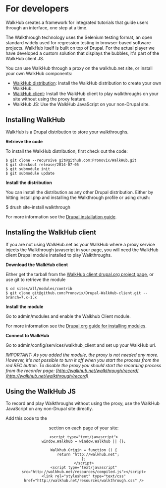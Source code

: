 # For developers

WalkHub creates a framework for integrated tutorials that guide users through an interface, one step at a time.

The Walkthrough technology uses the Selenium testing format, an open standard widely used for regression testing in browser-based software projects. WalkHub itself is built on top of Drupal. For the actual player we have developed a custom solution that displays the bubbles, it's part of the WalkHub client JS.

You can use WalkHub through a proxy on the walkhub.net site, or install your own WalkHub components:

* [WalkHub distribution](https://github.com/Pronovix/WalkHub): Install the WalkHub distribution to create your own WalkHub.
* [WalkHub client](https://github.com/Pronovix/WalkHub): Install the WalkHub client to play walkthroughs on your site without using the proxy feature.
* WalkHub JS: Use the WalkHub JavaScript on your non-Drupal site.

## Installing WalkHub

WalkHub is a Drupal distribution to store your walkthroughs.

**Retrieve the code**

To install the WalkHub distribution, first check out the code:

	$ git clone --recursive git@github.com:Pronovix/WalkHub.git
	$ git checkout release/2014-07-05
	$ git submodule init
	$ git submodule update

**Install the distribution**

You can install the distribution as any other Drupal distribution. Either by hitting install.php and installing the Walkthrough profile or using drush:

$ drush site-install walkthrough

For more information see the [Drupal installation guide](https://www.drupal.org/documentation/install/).


## Installing the WalkHub client

If you are not using WalkHub.net as your WalkHub where a proxy service injects the Walkthrough javascript in your page, you will need the WalkHub client Drupal module installed to play Walkthroughs.

**Download the WalkHub client**

Either get the tarball from the [WalkHub client drupal.org project page](https://www.drupal.org/project/walkhub_client), or use git to retrieve the module

	$ cd sites/all/modules/contrib
	$ git clone git@github.com:Pronovix/Drupal-WalkHub-client.git --branch=7.x-1.x

**Install the module**

Go to admin/modules and enable the Walkhub Client module.

For more information see the [Drupal.org guide for installing modules](https://www.drupal.org/documentation/install/modules-themes/modules-7).

**Connect to WalkHub**

Go to admin/config/services/walkhub_client and set up your WalkHub url.

_IMPORTANT: As you added the module, the proxy is not needed any more. However, it's not possible to turn it off when you start the process from the red REC button. To disable the proxy you should start the recording process from the recorder page: [http://walkhub.net/walkthrough/record](http://walkhub.net/walkthrough/record)_ 

## Using the WalkHub JS

To record and play Walkthroughs without using the proxy, use the WalkHub JavaScript on any non-Drupal site directly.

Add this code to the <header> section on each page of your site:

	<script type="text/javascript">
	window.Walkhub = window.Walkhub || {};
	
	Walkhub.Origin = function () {
    	return "http://walkhub.net";
	};
	</script>
	<script type="text/javascript" src="http://walkhub.net/resources/compiled.js"></script>
	<link rel="stylesheet" type="text/css" href="http://walkhub.net/resources/walkthrough.css" />





